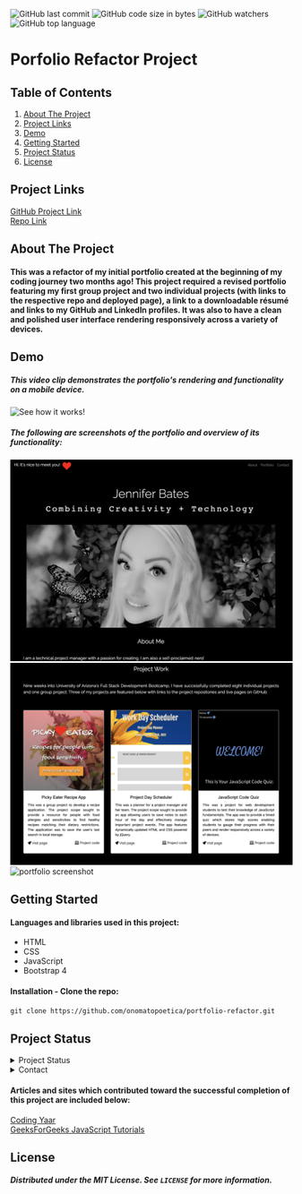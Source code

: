 ![GitHub last commit](https://img.shields.io/github/last-commit/onomatopoetica/portfolio-refactor)  ![GitHub code size in bytes](https://img.shields.io/github/languages/code-size/onomatopoetica/portfolio-refactor)  ![GitHub watchers](https://img.shields.io/github/watchers/onomatopoetica/portfolio-refactor?label=Watch&style=social)  ![GitHub top language](https://img.shields.io/github/languages/top/onomatopoetica/portfolio-refactor)

# Porfolio Refactor Project <br>

## Table of Contents
1. [About The Project](#About-The-Project)
1. [Project Links](#Project-Links)
1. [Demo](#Demo)
1. [Getting Started](#Getting-Started)
1. [Project Status](#Project-Status)
1. [License](#License)

## Project Links
[GitHub Project Link](https://onomatopoetica.github.io/portfolio-refactor/)<br>
[Repo Link](https://github.com/onomatopoetica/portfolio-refactor)

## About The Project

#### This was a refactor of my initial portfolio created at the beginning of my coding journey two months ago! This project required a revised portfolio featuring my first group project and two individual projects (with links to the respective repo and deployed page), a link to a downloadable résumé and links to my GitHub and LinkedIn profiles. It was also to have a clean and polished user interface rendering responsively across a variety of devices. 

## Demo

##### This video clip demonstrates the portfolio's rendering and functionality on a mobile device. <br>

![See how it works!](placeholder.GIF)  

##### The following are screenshots of the portfolio and overview of its functionality: <br>

<img src="Assets/Images/aboutMe.png" alt="portfolio screenshot" width="800" height="auto"> <br>
<img src="Assets/Images/projectWork.png" alt="portfolio screenshot" width="800" height="auto"> <br>
<img src="Assets/Images/freelanceWork.png" alt="portfolio screenshot" width="800" height="auto"> <br>

## Getting Started

#### Languages and libraries used in this project:
* HTML
* CSS
* JavaScript
* Bootstrap 4

#### Installation - Clone the repo: <br>
   ``` 
   git clone https://github.com/onomatopoetica/portfolio-refactor.git
   ```

## Project Status
<details>
    <summary>Project Status</summary>
    Active
</details>
<details>
    <summary>Contact</summary>
    jendotb@gmail.com
</details>

#### Articles and sites which contributed toward the successful completion of this project are included below:

[Coding Yaar](https://codingyaar.com/) <br>
[GeeksForGeeks JavaScript Tutorials](https://www.geeksforgeeks.org/loops-in-javascript/?ref=lbp) <br>

## License
##### Distributed under the MIT License. See `LICENSE` for more information.
